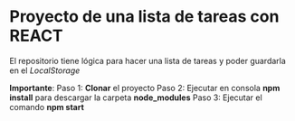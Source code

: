 # Proyecto de una lista de tareas con REACT

El repositorio tiene lógica para hacer una lista de tareas y poder guardarla en el *LocalStorage*


**Importante**: 
Paso 1:  **Clonar** el proyecto
Paso 2: Ejecutar en consola **npm install** para descargar la carpeta **node_modules**
Paso 3: Ejecutar el comando **npm start**
